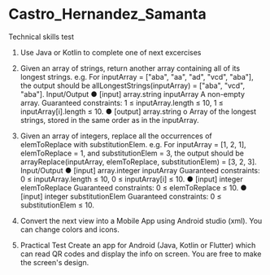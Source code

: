 # Castro_Hernandez_Samanta
Technical skills test
1. Use Java or Kotlin to complete one of next excercises
1. Given an array of strings, return another array containing all of its longest strings. e.g.
For inputArray = ["aba", "aa", "ad", "vcd", "aba"], the output should be allLongestStrings(inputArray) = ["aba", "vcd", "aba"].
Input/Output
● [input] array.string inputArray A non-empty array.
Guaranteed constraints:
1 ≤ inputArray.length ≤ 10,
1 ≤ inputArray[i].length ≤ 10.
● [output] array.string
o Array of the longest strings, stored in the same order as in the inputArray.
2. Given an array of integers, replace all the occurrences of elemToReplace with substitutionElem.
e.g.
For inputArray = [1, 2, 1], elemToReplace = 1, and substitutionElem = 3, the output should be
arrayReplace(inputArray, elemToReplace, substitutionElem) = [3, 2, 3].
Input/Output
● [input] array.integer inputArray
Guaranteed constraints:
0 ≤ inputArray.length ≤ 10, 0 ≤ inputArray[i] ≤ 10.
● [input] integer elemToReplace Guaranteed constraints:
0 ≤ elemToReplace ≤ 10. ● [input] integer substitutionElem
Guaranteed constraints: 0 ≤ substitutionElem ≤ 10.
 2. Convert the next view into a Mobile App using Android studio (xml). You can change colors and icons.

3. Practical Test
Create an app for Android (Java, Kotlin or Flutter) which can read QR codes and display the info on screen. You are free to make the screen's design.
 

